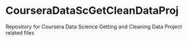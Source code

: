 # CourseraDataScGetCleanDataProj
Repository for Coursera Data Science Getting and Cleaning Data Project related files
